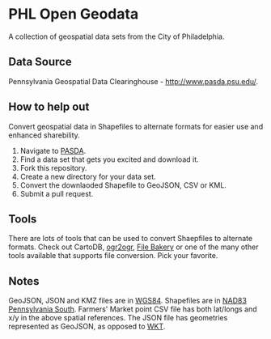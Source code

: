 # PHL Open Geodata

A collection of geospatial data sets from the City of Philadelphia.

## Data Source

Pennsylvania Geospatial Data Clearinghouse - http://www.pasda.psu.edu/.

## How to help out

Convert geospatial data in Shapefiles to alternate formats for easier use and enhanced sharebility.

1. Navigate to [PASDA](http://www.pasda.psu.edu/).
2. Find a data set that gets you excited and download it.
3. Fork this repository.
4. Create a new directory for your data set.
5. Convert the downlaoded Shapefile to GeoJSON, CSV or KML.
6. Submit a pull request.

## Tools

There are lots of tools that can be used to convert Shaepfiles to alternate formats. Check out CartoDB, [ogr2ogr](http://www.gdal.org/ogr2ogr.html), [File Bakery](http://filebakery.com/) or one of the many other tools available that supports file conversion. Pick your favorite.

## Notes

GeoJSON, JSON and KMZ files are in [WGS84](http://spatialreference.org/ref/epsg/4326/).
Shapefiles are in [NAD83 Pennsylvania South](http://spatialreference.org/ref/epsg/2272/).
Farmers' Market point CSV file has both lat/longs and x/y in the above spatial references.
The JSON file has geometries represented as GeoJSON, as opposed to [WKT](http://en.wikipedia.org/wiki/Well-known_text).
